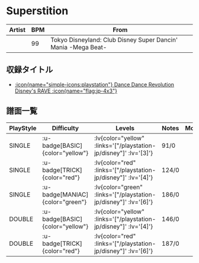 # Superstition

|Artist|BPM|From|
|------|---|----|
||99|Tokyo Disneyland: Club Disney Super Dancin' Mania -Mega Beat-|

## 収録タイトル

- [ :icon{name="simple-icons:playstation"} Dance Dance Revolution Disney's RAVE :icon{name="flag:jp-4x3"} ](/playstation-jp/disney)

## 譜面一覧

|PlayStyle|Difficulty|Levels|Notes|Movie|
|---------|----------|------|-----|-----|
|SINGLE| :u-badge[BASIC]{color="yellow"} | :lv{color="yellow" :links='["/playstation-jp/disney"]' :lv='[3]'} |91/0||
|SINGLE| :u-badge[TRICK]{color="red"} | :lv{color="red" :links='["/playstation-jp/disney"]' :lv='[4]'} |124/0||
|SINGLE| :u-badge[MANIAC]{color="green"} | :lv{color="green" :links='["/playstation-jp/disney"]' :lv='[6]'} |186/0||
|DOUBLE| :u-badge[BASIC]{color="yellow"} | :lv{color="yellow" :links='["/playstation-jp/disney"]' :lv='[4]'} |146/0||
|DOUBLE| :u-badge[TRICK]{color="red"} | :lv{color="red" :links='["/playstation-jp/disney"]' :lv='[6]'} |187/0||
